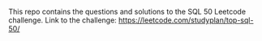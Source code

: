 This repo contains the questions and solutions to the SQL 50 Leetcode challenge. 
Link to the challenge: https://leetcode.com/studyplan/top-sql-50/
